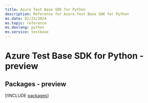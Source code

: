 ```yaml
---
title: Azure Test Base SDK for Python
description: Reference for Azure Test Base SDK for Python
ms.date: 02/23/2024
ms.topic: reference
ms.devlang: python
ms.service: testbase
---
```

# Azure Test Base SDK for Python - preview
## Packages - preview
[!INCLUDE [packages](test-base-index.md)]